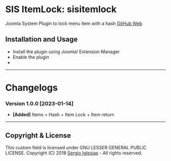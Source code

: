 # SIS ItemLock: sisitemlock
Joomla System Plugin to lock menu ítem with a hash
[GitHub Web](https://sergiois.github.io/sis-itemlock.html "SIS ItemLock")

## Installation and Usage
* Install the plugin using Joomla! Extension Manager
* Enable the plugin
* 

* * *

# Changelogs

### Version 1.0.0 [2023-01-14]
* **[Added]** Items = Hash + Item Lock + Item return

* * *

## Copyright & License
This custom field is licensed under GNU LESSER GENERAL PUBLIC LICENSE.
Copyright (C) 2018 [Sergio Iglesias](https://sergioiglesias.net) - All rights reserved.